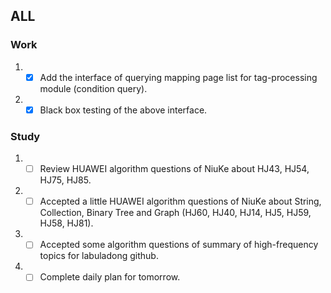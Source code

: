 ## ALL
### Work
1. - [X]  Add the interface of querying mapping page list for tag-processing module (condition query).
3. - [X]  Black box testing of the above interface.
### Study
1. - [ ]  Review HUAWEI algorithm questions of NiuKe about HJ43, HJ54, HJ75, HJ85.
2. - [ ]  Accepted a little HUAWEI algorithm questions of NiuKe about String, Collection, Binary Tree and Graph (HJ60, HJ40, HJ14, HJ5, HJ59, HJ58, HJ81). 
3. - [ ]  Accepted some algorithm questions of summary of high-frequency topics for labuladong github.
4. - [ ]  Complete daily plan for tomorrow.